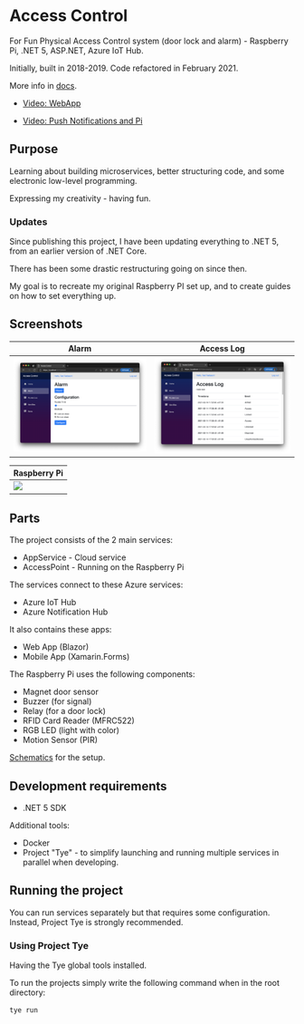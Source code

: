 # Access Control

For Fun Physical Access Control system (door lock and alarm) - Raspberry Pi, .NET 5, ASP.NET, Azure IoT Hub.

Initially, built in 2018-2019. Code refactored in February 2021.

More info in [docs](/docs).

* [Video: WebApp](https://www.youtube.com/watch?v=VlSKTeJASYc)

* [Video: Push Notifications and Pi](https://www.youtube.com/watch?v=9nb2P9FmH2Y)

## Purpose

Learning about building microservices, better structuring code, and some electronic low-level programming.

Expressing my creativity - having fun.

### Updates

Since publishing this project, I have been updating everything to .NET 5, from an earlier version of .NET Core.

There has been some drastic restructuring going on since then.

My goal is to recreate my original Raspberry PI set up, and to create guides on how to set everything up.

## Screenshots

| Alarm         | Access Log    |
| ------------- | --------------|
| <img src="/images/screenshots/webapp-alarm.png" style="max-height: 450px"  />             | <img src="/images/screenshots/webapp-accesslog.png" style="max-height: 450px"  />   |

| Raspberry Pi  |
| ------------- |
| <img src="/images/photos/pi.jpeg" style="max-height: 450px" />  |

## Parts

The project consists of the 2 main services:
* AppService - Cloud service
* AccessPoint - Running on the Raspberry Pi

The services connect to these Azure services:
* Azure IoT Hub
* Azure Notification Hub

It also contains these apps: 
* Web App (Blazor)
* Mobile App (Xamarin.Forms)

The Raspberry Pi uses the following components:
* Magnet door sensor
* Buzzer (for signal)
* Relay (for a door lock)
* RFID Card Reader (MFRC522) 
* RGB LED (light with color)
* Motion Sensor (PIR)

[Schematics](/docs/raspberry-pi/schematics.md) for the setup.

## Development requirements

* .NET 5 SDK

Additional tools:

* Docker
* Project "Tye" - to simplify launching and running multiple services in parallel when developing.

## Running the project

You can run services separately but that requires some configuration. Instead, Project Tye is strongly recommended.

### Using Project Tye

Having the Tye global tools installed.

To run the projects simply write the following command when in the root directory:

```
tye run
```